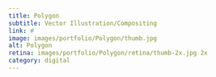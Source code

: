 ```yaml
---
title: Polygon
subtitle: Vector Illustration/Compositing
link: #
image: images/portfolio/Polygon/thumb.jpg
alt: Polygon
retina: images/portfolio/Polygon/retina/thumb-2x.jpg 2x
category: digital
---
```

